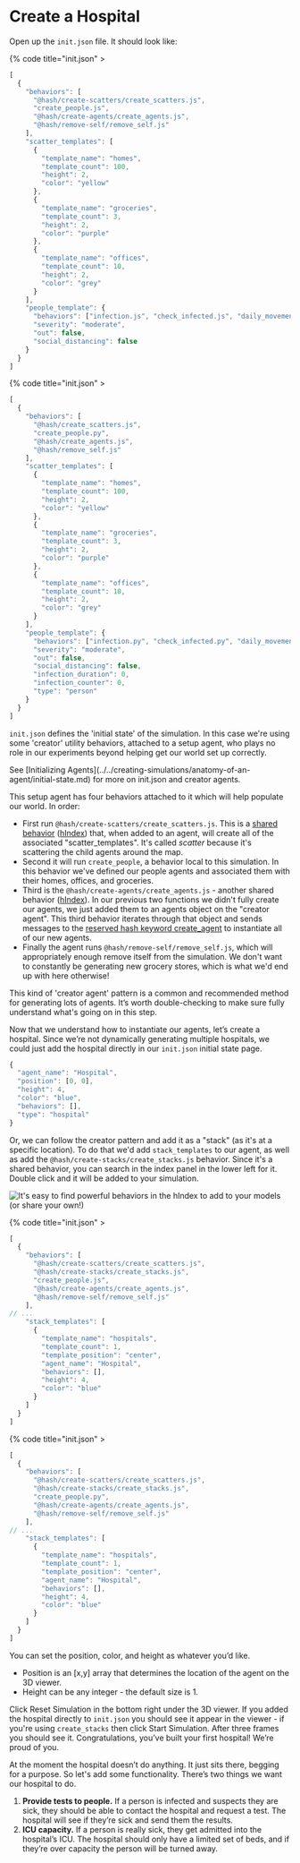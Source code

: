 # Create a Hospital

Open up the `init.json` file. It should look like:

<Tabs>
<Tab title="JavaScript" >

{% code title="init.json" >
```javascript
[
  {
    "behaviors": [
      "@hash/create-scatters/create_scatters.js",
      "create_people.js",
      "@hash/create-agents/create_agents.js",
      "@hash/remove-self/remove_self.js"
    ],
    "scatter_templates": [
      {
        "template_name": "homes",
        "template_count": 100,
        "height": 2,
        "color": "yellow"
      },
      {
        "template_name": "groceries",
        "template_count": 3,
        "height": 2,
        "color": "purple"
      },
      {
        "template_name": "offices",
        "template_count": 10,
        "height": 2,
        "color": "grey"
      }
    ],
    "people_template": {
      "behaviors": ["infection.js", "check_infected.js", "daily_movement.js"],
      "severity": "moderate",
      "out": false,
      "social_distancing": false
    }
  }
]
```

</Tab>

<Tab title="Python" >

{% code title="init.json" >
```javascript
[
  {
    "behaviors": [
      "@hash/create_scatters.js",
      "create_people.py",
      "@hash/create_agents.js",
      "@hash/remove_self.js"
    ],
    "scatter_templates": [
      {
        "template_name": "homes",
        "template_count": 100,
        "height": 2,
        "color": "yellow"
      },
      {
        "template_name": "groceries",
        "template_count": 3,
        "height": 2,
        "color": "purple"
      },
      {
        "template_name": "offices",
        "template_count": 10,
        "height": 2,
        "color": "grey"
      }
    ],
    "people_template": {
      "behaviors": ["infection.py", "check_infected.py", "daily_movement.py"],
      "severity": "moderate",
      "out": false,
      "social_distancing": false,
      "infection_duration": 0,
      "infection_counter": 0,
      "type": "person"
    }
  }
]
```

</Tab>
</Tabs>

`init.json` defines the 'initial state' of the simulation. In this case we're using some 'creator' utility behaviors, attached to a setup agent, who plays no role in our experiments beyond helping get our world set up correctly.

<Hint style="info">
See [Initializing Agents](../../creating-simulations/anatomy-of-an-agent/initial-state.md) for more on init.json and creator agents.
</Hint>

This setup agent has four behaviors attached to it which will help populate our world. In order:

* First run `@hash/create-scatters/create_scatters.js`. This is a [shared behavior](../../creating-simulations/behaviors/) \([hIndex](https://hash.ai/@hash/create-scatters)\) that, when added to an agent, will create all of the associated "scatter\_templates". It's called _scatter_ because it's scattering the child agents around the map.
* Second it will run `create_people`, a behavior local to this simulation. In this behavior we've defined our people agents and associated them with their homes, offices, and groceries.
* Third is the `@hash/create-agents/create_agents.js` - another shared behavior \([hIndex](https://hash.ai/@hash/create-agents)\). In our previous two functions we didn't fully create our agents, we just added them to an agents object on the "creator agent". This third behavior iterates through that object and sends messages to the [reserved hash keyword create\_agent](https://app.gitbook.com/@hash-1/s/core/~/drafts/-M3yIAt-weMIyGiVronu/agent-messages/built-in-message-handlers) to instantiate all of our new agents.
* Finally the agent runs `@hash/remove-self/remove_self.js`, which will appropriately enough remove itself from the simulation. We don't want to constantly be generating new grocery stores, which is what we'd end up with here otherwise!

This kind of 'creator agent' pattern is a common and recommended method for generating lots of agents. It’s worth double-checking to make sure fully understand what's going on in this step.

Now that we understand how to instantiate our agents, let’s create a hospital. Since we’re not dynamically generating multiple hospitals, we could just add the hospital directly in our `init.json` initial state page.

```javascript
{
  "agent_name": "Hospital",
  "position": [0, 0],
  "height": 4,
  "color": "blue",
  "behaviors": [],
  "type": "hospital"
}
```

Or, we can follow the creator pattern and add it as a "stack" \(as it's at a specific location\). To do that we'd add `stack_templates` to our agent, as well as add the `@hash/create-stacks/create_stacks.js` behavior. Since it's a shared behavior, you can search in the index panel in the lower left for it. Double click and it will be added to your simulation.

![It&apos;s easy to find powerful behaviors in the hIndex to add to your models \(or share your own!\) ](../../.gitbook/assets/screen-shot-2020-04-02-at-9.48.14-pm.png)

<Tabs>
<Tab title="JavaScript" >

{% code title="init.json" >
```javascript
[
  {
    "behaviors": [
      "@hash/create-scatters/create_scatters.js",
      "@hash/create-stacks/create_stacks.js",
      "create_people.js",
      "@hash/create-agents/create_agents.js",
      "@hash/remove-self/remove_self.js"
    ],
// ...
    "stack_templates": [
      {
        "template_name": "hospitals",
        "template_count": 1,
        "template_position": "center",
        "agent_name": "Hospital",
        "behaviors": [],
        "height": 4,
        "color": "blue"
      }
    ]
  }
]
```

</Tab>

<Tab title="Python" >

{% code title="init.json" >
```javascript
[
  {
    "behaviors": [
      "@hash/create-scatters/create_scatters.js",
      "@hash/create-stacks/create_stacks.js",
      "create_people.py",
      "@hash/create-agents/create_agents.js",
      "@hash/remove-self/remove_self.js"
    ],
// ...
    "stack_templates": [
      {
        "template_name": "hospitals",
        "template_count": 1,
        "template_position": "center",
        "agent_name": "Hospital",
        "behaviors": [],
        "height": 4,
        "color": "blue"
      }
    ]
  }
]
```

</Tab>
</Tabs>

You can set the position, color, and height as whatever you’d like.

* Position is an \[x,y\] array that determines the location of the agent on the 3D viewer.
* Height can be any integer - the default size is 1. 

Click Reset Simulation in the bottom right under the 3D viewer. If you added the hospital directly to `init.json` you should see it appear in the viewer - if you're using `create_stacks` then click Start Simulation. After three frames you should see it. Congratulations, you’ve built your first hospital! We’re proud of you.

At the moment the hospital doesn’t do anything. It just sits there, begging for a purpose. So let's add some functionality. There’s two things we want our hospital to do.

1. **Provide tests to people.** If a person is infected and suspects they are sick, they should be able to contact the hospital and request a test. The hospital will see if they’re sick and send them the results.
2. **ICU capacity.** If a person is really sick, they get admitted into the hospital’s ICU. The hospital should only have a limited set of beds, and if they’re over capacity the person will be turned away.

